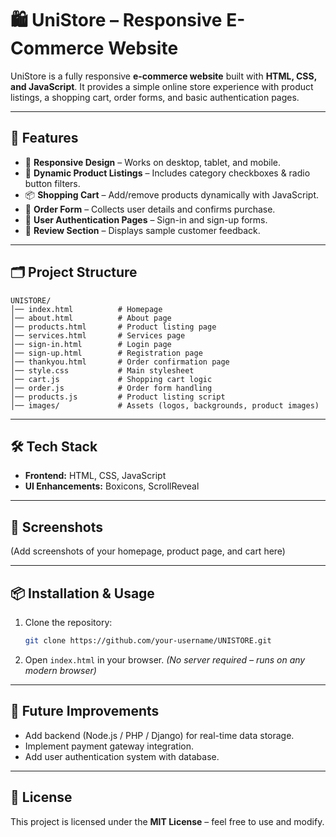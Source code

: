 # 🛍️ UniStore – Responsive E-Commerce Website

UniStore is a fully responsive **e-commerce website** built with **HTML, CSS, and JavaScript**.
It provides a simple online store experience with product listings, a shopping cart, order forms, and basic authentication pages.

---

## 🚀 Features

* 📱 **Responsive Design** – Works on desktop, tablet, and mobile.
* 🛒 **Dynamic Product Listings** – Includes category checkboxes & radio button filters.
* 📦 **Shopping Cart** – Add/remove products dynamically with JavaScript.
* 📝 **Order Form** – Collects user details and confirms purchase.
* 👤 **User Authentication Pages** – Sign-in and sign-up forms.
* 💬 **Review Section** – Displays sample customer feedback.

---

## 🗂️ Project Structure

```
UNISTORE/
│── index.html          # Homepage
│── about.html          # About page
│── products.html       # Product listing page
│── services.html       # Services page
│── sign-in.html        # Login page
│── sign-up.html        # Registration page
│── thankyou.html       # Order confirmation page
│── style.css           # Main stylesheet
│── cart.js             # Shopping cart logic
│── order.js            # Order form handling
│── products.js         # Product listing script
│── images/             # Assets (logos, backgrounds, product images)
```

---

## 🛠️ Tech Stack

* **Frontend:** HTML, CSS, JavaScript
* **UI Enhancements:** Boxicons, ScrollReveal

---

## 📸 Screenshots

(Add screenshots of your homepage, product page, and cart here)

---

## 📦 Installation & Usage

1. Clone the repository:

   ```bash
   git clone https://github.com/your-username/UNISTORE.git
   ```
2. Open `index.html` in your browser.
   *(No server required – runs on any modern browser)*

---

## 📌 Future Improvements

* Add backend (Node.js / PHP / Django) for real-time data storage.
* Implement payment gateway integration.
* Add user authentication system with database.

---

## 📜 License

This project is licensed under the **MIT License** – feel free to use and modify.
